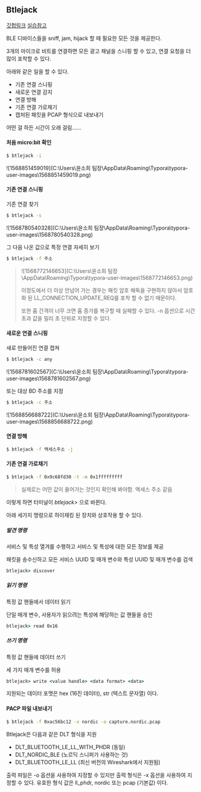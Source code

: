 ## Btlejack

[깃헙링크](https://github.com/virtualabs/btlejack) [실습참고](https://nis-summer-school.enisa.europa.eu/2018/cources/IOT/nis-summer-school-damien-cauquil-BLE-workshop.pdf)



BLE 디바이스들을 sniff, jam, hijack 할 때 필요한 모든 것을 제공한다.

3개의 마이크로 비트를 연결하면 모든 광고 채널을 스니핑 할 수 있고, 연결 요청을 더 많이 포착할 수 있다.



아래와 같은 일을 할 수 있다.

- 기존 연결 스니핑
- 새로운 연결 감지
- 연결 방해
- 기존 연결 가로채기
- 캡처된 패킷을 PCAP 형식으로 내보내기



어떤 걸 하든 시간이 오래 걸림......



#### 처음 micro:bit 확인

~~~cmd
$ btlejack -i
~~~

![1568851459019](C:\Users\윤소희 팀장\AppData\Roaming\Typora\typora-user-images\1568851459019.png)



#### 기존 연결 스니핑

기존 연결 찾기

~~~cmd
$ btlejack -s
~~~

![1568780540328](C:\Users\윤소희 팀장\AppData\Roaming\Typora\typora-user-images\1568780540328.png)



그 다음 나온 값으로 특정 연결 자세히 보기

~~~cmd
$ btlejack -f 주소
~~~

> ![1568772146653](C:\Users\윤소희 팀장\AppData\Roaming\Typora\typora-user-images\1568772146653.png)
>
> 이정도에서 더 이상 안넘어 가는 경우는 패킷 암호 해독을 구현하지 않아서 암호화 된 LL_CONNECTION_UPDATE_REQ를 포착 할 수 없기 때문이다.
>
> 또한 홉 간격이 너무 크면 홉 증가를 복구할 때 실패할 수 있다. -n 옵션으로 시간 초과 값을 밀리 초 단위로 지정할 수 있다.



#### 새로운 연결 스니핑

새로 만들어진 연결 캡쳐

~~~cmd
$ btlejack -c any
~~~

![1568781602567](C:\Users\윤소희 팀장\AppData\Roaming\Typora\typora-user-images\1568781602567.png)



또는 대상 BD 주소를 지정

~~~cmd
$ btlejack -c 주소
~~~

![1568856688722](C:\Users\윤소희 팀장\AppData\Roaming\Typora\typora-user-images\1568856688722.png)



#### 연결 방해

~~~cmd
$ btlejack -f 액세스주소 -j
~~~



#### 기존 연결 가로채기

~~~cmd
$ btlejack -f 0x9c68fd30 -t -m 0x1fffffffff
~~~

> 실제로는 어떤 값이 들어가는 것인지 확인해 봐야함. 액세스 주소 같음

이렇게 하면 터미널이 *btlejack>* 으로 바뀐다.



아래 세가지 명령으로 하이재킹 된 장치와 상호작용 할 수 있다.



##### 발견 명령

서비스 및 특성 열겨를 수행하고 서비스 및 특성에 대한 모든 정보를 제공

패킷을 송수신하고 모든 서비스 UUID 및 매개 변수와 특성 UUID 및 매개 변수를 검색

~~~cmd
btlejack> discover
~~~



##### 읽기 명령

특정 값 핸들에서 데이터 읽기

단일 매개 변수, 사용자가 읽으려는 특성에 해당하는 값 핸들을 승인

~~~cmd
btlejack> read 0x16
~~~



##### 쓰기 명령

특정 값 핸들에 데이터 쓰기

세 가지 매개 변수를 허용

~~~cmd
btlejack> write <value handle> <data format> <data>
~~~

지원되는 데이터 포맷은 hex (16진 데이터), str (텍스트 문자열) 이다.



#### PACP 파일 내보내기

~~~cmd
$ btlejack -f 0xac56bc12 -x nordic -o capture.nordic.pcap
~~~

Btlejack은 다음과 같은 DLT 형식을 지원

- DLT_BLUETOOTH_LE_LL_WITH_PHDR (동일)
- DLT_NORDIC_BLE (노르딕 스니퍼가 사용하는 것)
- DLT_BLUETOOTH_LE_LL (최신 버전의 Wireshark에서 지원됨)

출력 파일은 -o 옵션을 사용하여 지정할 수 있지만 출력 형식은 -x 옵션을 사용하여 지정할 수 있다. 유효한 형식 값은 ll_phdr, nordic 또는 pcap (기본값) 이다.